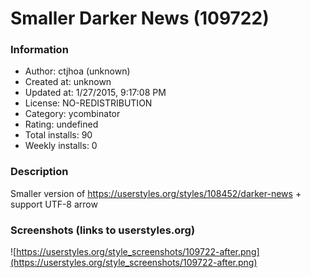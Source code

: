 # Smaller Darker News (109722)

### Information
- Author: ctjhoa (unknown)
- Created at: unknown
- Updated at: 1/27/2015, 9:17:08 PM
- License: NO-REDISTRIBUTION
- Category: ycombinator
- Rating: undefined
- Total installs: 90
- Weekly installs: 0


### Description
Smaller version of https://userstyles.org/styles/108452/darker-news + support UTF-8 arrow


### Screenshots (links to userstyles.org)
![https://userstyles.org/style_screenshots/109722-after.png](https://userstyles.org/style_screenshots/109722-after.png)


